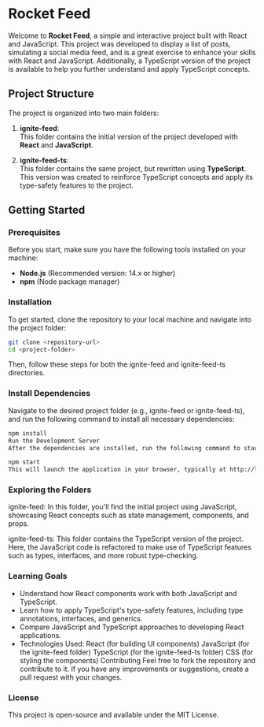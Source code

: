 # Rocket Feed

Welcome to **Rocket Feed**, a simple and interactive project built with React and JavaScript. This project was developed to display a list of posts, simulating a social media feed, and is a great exercise to enhance your skills with React and JavaScript. Additionally, a TypeScript version of the project is available to help you further understand and apply TypeScript concepts.

## Project Structure

The project is organized into two main folders:

1. **ignite-feed**:  
   This folder contains the initial version of the project developed with **React** and **JavaScript**.

2. **ignite-feed-ts**:  
   This folder contains the same project, but rewritten using **TypeScript**. This version was created to reinforce TypeScript concepts and apply its type-safety features to the project.

## Getting Started

### Prerequisites

Before you start, make sure you have the following tools installed on your machine:

- **Node.js** (Recommended version: 14.x or higher)
- **npm** (Node package manager)

### Installation

To get started, clone the repository to your local machine and navigate into the project folder:

```bash
git clone <repository-url>
cd <project-folder>
```

Then, follow these steps for both the ignite-feed and ignite-feed-ts directories.

### Install Dependencies
Navigate to the desired project folder (e.g., ignite-feed or ignite-feed-ts), and run the following command to install all necessary dependencies:

```bash
npm install
Run the Development Server
After the dependencies are installed, run the following command to start the development server:
```

```bash
npm start
This will launch the application in your browser, typically at http://localhost:3000.
```

### Exploring the Folders
ignite-feed:
In this folder, you'll find the initial project using JavaScript, showcasing React concepts such as state management, components, and props.

ignite-feed-ts:
This folder contains the TypeScript version of the project. Here, the JavaScript code is refactored to make use of TypeScript features such as types, interfaces, and more robust type-checking.

### Learning Goals
- Understand how React components work with both JavaScript and TypeScript.
- Learn how to apply TypeScript's type-safety features, including type annotations, interfaces, and generics.
- Compare JavaScript and TypeScript approaches to developing React applications.
- Technologies Used: 
React (for building UI components)
JavaScript (for the ignite-feed folder)
TypeScript (for the ignite-feed-ts folder)
CSS (for styling the components)
Contributing
Feel free to fork the repository and contribute to it. If you have any improvements or suggestions, create a pull request with your changes.

### License
This project is open-source and available under the MIT License.